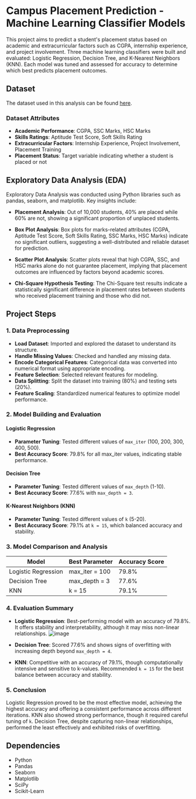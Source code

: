 # Campus Placement Prediction - Machine Learning Classifier Models

This project aims to predict a student's placement status based on academic and extracurricular factors such as CGPA, internship experience, and project involvement. Three machine learning classifiers were built and evaluated: Logistic Regression, Decision Tree, and K-Nearest Neighbors (KNN). Each model was tuned and assessed for accuracy to determine which best predicts placement outcomes.

## Dataset
The dataset used in this analysis can be found [here](https://raw.githubusercontent.com/ArchanaInsights/Datasets/main/campus_placement.csv).

### Dataset Attributes
- **Academic Performance**: CGPA, SSC Marks, HSC Marks
- **Skills Ratings**: Aptitude Test Score, Soft Skills Rating
- **Extracurricular Factors**: Internship Experience, Project Involvement, Placement Training
- **Placement Status**: Target variable indicating whether a student is placed or not

## Exploratory Data Analysis (EDA)
Exploratory Data Analysis was conducted using Python libraries such as pandas, seaborn, and matplotlib. Key insights include:

- **Placement Analysis**: Out of 10,000 students, 40% are placed while 60% are not, showing a significant proportion of unplaced students.
  
- **Box Plot Analysis**: Box plots for marks-related attributes (CGPA, Aptitude Test Score, Soft Skills Rating, SSC Marks, HSC Marks) indicate no significant outliers, suggesting a well-distributed and reliable dataset for prediction.

- **Scatter Plot Analysis**: Scatter plots reveal that high CGPA, SSC, and HSC marks alone do not guarantee placement, implying that placement outcomes are influenced by factors beyond academic scores.

- **Chi-Square Hypothesis Testing**: The Chi-Square test results indicate a statistically significant difference in placement rates between students who received placement training and those who did not.

## Project Steps

### 1. Data Preprocessing
- **Load Dataset**: Imported and explored the dataset to understand its structure.
- **Handle Missing Values**: Checked and handled any missing data.
- **Encode Categorical Features**: Categorical data was converted into numerical format using appropriate encoding.
- **Feature Selection**: Selected relevant features for modeling.
- **Data Splitting**: Split the dataset into training (80%) and testing sets (20%).
- **Feature Scaling**: Standardized numerical features to optimize model performance.

### 2. Model Building and Evaluation

#### Logistic Regression
- **Parameter Tuning**: Tested different values of `max_iter` (100, 200, 300, 400, 500).
- **Best Accuracy Score**: 79.8% for all max_iter values, indicating stable performance.

#### Decision Tree
- **Parameter Tuning**: Tested different values of `max_depth` (1-10).
- **Best Accuracy Score**: 77.6% with `max_depth = 3`.

#### K-Nearest Neighbors (KNN)
- **Parameter Tuning**: Tested different values of `k` (5-20).
- **Best Accuracy Score**: 79.1% at `k = 15`, which balanced accuracy and stability.

### 3. Model Comparison and Analysis
| Model               | Best Parameter   | Accuracy Score |
|---------------------|------------------|----------------|
| Logistic Regression | max_iter = 100   | 79.8%         |
| Decision Tree       | max_depth = 3    | 77.6%         |
| KNN                 | k = 15           | 79.1%         |

### 4. Evaluation Summary
- **Logistic Regression**: Best-performing model with an accuracy of 79.8%. It offers stability and interpretability, although it may miss non-linear relationships.
  ![image](https://github.com/user-attachments/assets/074e0d11-d3b1-4d36-8a24-6dcd9afe8f42)

- **Decision Tree**: Scored 77.6% and shows signs of overfitting with increasing depth beyond `max_depth = 4`.
- **KNN**: Competitive with an accuracy of 79.1%, though computationally intensive and sensitive to k-values. Recommended `k = 15` for the best balance between accuracy and stability.

### 5. Conclusion
Logistic Regression proved to be the most effective model, achieving the highest accuracy and offering a consistent performance across different iterations. KNN also showed strong performance, though it required careful tuning of `k`. Decision Tree, despite capturing non-linear relationships, performed the least effectively and exhibited risks of overfitting.

## Dependencies
- Python
- Pandas
- Seaborn
- Matplotlib
- SciPy
- Scikit-Learn
